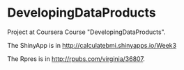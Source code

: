 DevelopingDataProducts
======================

Project at Coursera Course "DevelopingDataProducts".

The ShinyApp is in http://calculatebmi.shinyapps.io/Week3

The Rpres is in http://rpubs.com/virginia/36807.
